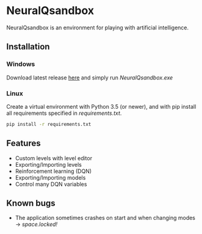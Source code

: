 # NeuralQsandbox

NeuralQsandbox is an environment for playing with artificial intelligence. 

## Installation

### Windows
Download latest release [here](https://github.com/Komarovec/NeuralQsandbox/releases) and simply run *NeuralQsandbox.exe*

### Linux
Create a virtual environment with Python 3.5 (or newer), and with pip install all requirements specified in *requirements.txt*.

```bash
pip install -r requirements.txt
```

## Features
- Custom levels with level editor
- Exporting/Importing levels
- Reinforcement learning (DQN)
- Exporting/Importing models
- Control many DQN variables

## Known bugs
- The application sometimes crashes on start and when changing modes -> *space.locked!*
